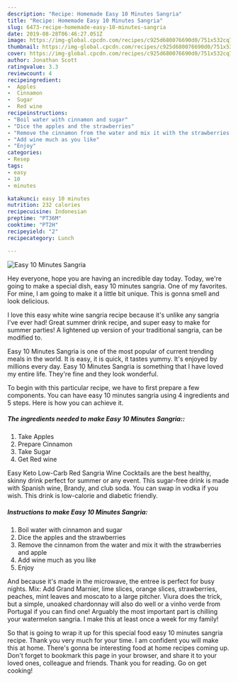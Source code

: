 ```yaml
---
description: "Recipe: Homemade Easy 10 Minutes Sangria"
title: "Recipe: Homemade Easy 10 Minutes Sangria"
slug: 6473-recipe-homemade-easy-10-minutes-sangria
date: 2019-08-28T06:46:27.051Z
image: https://img-global.cpcdn.com/recipes/c925d680076690d0/751x532cq70/easy-10-minutes-sangria-recipe-main-photo.jpg
thumbnail: https://img-global.cpcdn.com/recipes/c925d680076690d0/751x532cq70/easy-10-minutes-sangria-recipe-main-photo.jpg
cover: https://img-global.cpcdn.com/recipes/c925d680076690d0/751x532cq70/easy-10-minutes-sangria-recipe-main-photo.jpg
author: Jonathan Scott
ratingvalue: 3.3
reviewcount: 4
recipeingredient:
-  Apples
-  Cinnamon
-  Sugar
-  Red wine
recipeinstructions:
- "Boil water with cinnamon and sugar"
- "Dice the apples and the strawberries"
- "Remove the cinnamon from the water and mix it with the strawberries and apple"
- "Add wine much as you like"
- "Enjoy"
categories:
- Resep
tags:
- easy
- 10
- minutes

katakunci: easy 10 minutes
nutrition: 232 calories
recipecuisine: Indonesian
preptime: "PT36M"
cooktime: "PT2H"
recipeyield: "2"
recipecategory: Lunch

---
```



![Easy 10 Minutes Sangria](https://img-global.cpcdn.com/recipes/c925d680076690d0/751x532cq70/easy-10-minutes-sangria-recipe-main-photo.jpg)

Hey everyone, hope you are having an incredible day today. Today, we're going to make a special dish, easy 10 minutes sangria. One of my favorites. For mine, I am going to make it a little bit unique. This is gonna smell and look delicious.

I love this easy white wine sangria recipe because it&#39;s unlike any sangria I&#39;ve ever had! Great summer drink recipe, and super easy to make for summer parties! A lightened up version of your traditional sangria, can be modified to.

Easy 10 Minutes Sangria is one of the most popular of current trending meals in the world. It is easy, it is quick, it tastes yummy. It's enjoyed by millions every day. Easy 10 Minutes Sangria is something that I have loved my entire life. They're fine and they look wonderful.


To begin with this particular recipe, we have to first prepare a few components. You can have easy 10 minutes sangria using 4 ingredients and 5 steps. Here is how you can achieve it.

##### The ingredients needed to make Easy 10 Minutes Sangria::

1. Take  Apples
1. Prepare  Cinnamon
1. Take  Sugar
1. Get  Red wine


Easy Keto Low-Carb Red Sangria Wine Cocktails are the best healthy, skinny drink perfect for summer or any event. This sugar-free drink is made with Spanish wine, Brandy, and club soda. You can swap in vodka if you wish. This drink is low-calorie and diabetic friendly. 

##### Instructions to make Easy 10 Minutes Sangria:

1. Boil water with cinnamon and sugar
1. Dice the apples and the strawberries
1. Remove the cinnamon from the water and mix it with the strawberries and apple
1. Add wine much as you like
1. Enjoy


And because it&#39;s made in the microwave, the entree is perfect for busy nights. Mix: Add Grand Marnier, lime slices, orange slices, strawberries, peaches, mint leaves and moscato to a large pitcher. Viura does the trick, but a simple, unoaked chardonnay will also do well or a vinho verde from Portugal if you can find one! Arguably the most important part is chilling your watermelon sangria. I make this at least once a week for my family! 

So that is going to wrap it up for this special food easy 10 minutes sangria recipe. Thank you very much for your time. I am confident you will make this at home. There's gonna be interesting food at home recipes coming up. Don't forget to bookmark this page in your browser, and share it to your loved ones, colleague and friends. Thank you for reading. Go on get cooking!
